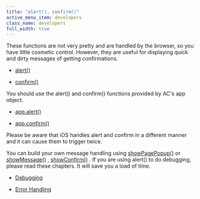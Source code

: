 ```yaml
---
title: "alert(), confirm()"
active_menu_item: developers
class_name: developers
full_width: true
---
```



These functions are not very pretty and are handled by the browser, so you have little cosmetic control. However, they are useful for displaying quick and dirty messages of getting confirmations.

 - [alert()](http://www.w3schools.com/jsref/met_win_alert.asp)

 - [confirm()](http://www.w3schools.com/jsref/met_win_confirm.asp)

You should use the alert() and confirm() functions provided by AC's app object.

 - [app.alert()](../app-functions/refalert)

 - [app.confirm()](../app-functions/confirm)

Please be aware that iOS handles alert and confirm in a different manner and it can cause them to trigger twice.

You can build your own message handling using [showPagePopup()](../page-functions/showpagepopup) or [showMessage()](../app-functions/showmessage) , [showConfirm()](../app-functions/showconfirm) . If you are using alert() to do debugging, please read these chapters. It will save you a load of time.

 - [Debugging](../../client-scripting-overview/debugging-ac-scripts/index)

 - [Error Handling](../../client-scripting-overview/error-handling/index)

